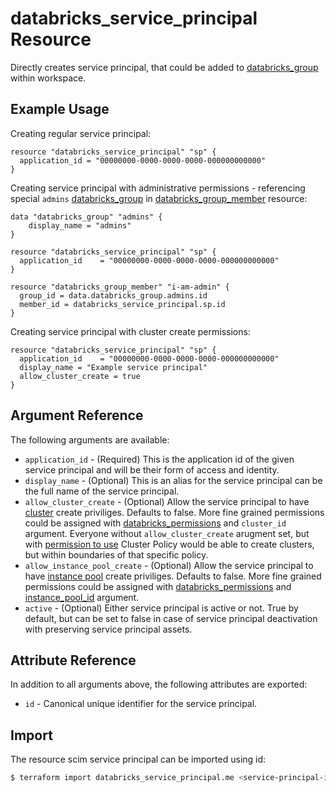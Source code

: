 # databricks_service_principal Resource

Directly creates service principal, that could be added to [databricks_group](group.md) within workspace.

## Example Usage

Creating regular service principal:

```hcl
resource "databricks_service_principal" "sp" {
  application_id = "00000000-0000-0000-0000-000000000000"
}
```

Creating service principal with administrative permissions - referencing special `admins` [databricks_group](../data-sources/group.md) in [databricks_group_member](group_member.md) resource:

```hcl
data "databricks_group" "admins" {
    display_name = "admins"
}

resource "databricks_service_principal" "sp" {
  application_id    = "00000000-0000-0000-0000-000000000000"
}

resource "databricks_group_member" "i-am-admin" {
  group_id = data.databricks_group.admins.id
  member_id = databricks_service_principal.sp.id
}
```

Creating service principal with cluster create permissions:

```hcl
resource "databricks_service_principal" "sp" {
  application_id    = "00000000-0000-0000-0000-000000000000"
  display_name = "Example service principal"
  allow_cluster_create = true
}
```

## Argument Reference

The following arguments are available:

* `application_id` - (Required) This is the application id of the given service principal and will be their form of access and identity.
* `display_name` - (Optional) This is an alias for the service principal can be the full name of the service principal.
* `allow_cluster_create` -  (Optional) Allow the service principal to have [cluster](cluster.md) create priviliges. Defaults to false. More fine grained permissions could be assigned with [databricks_permissions](permissions.md#Cluster-usage) and `cluster_id` argument. Everyone without `allow_cluster_create` arugment set, but with [permission to use](permissions.md#Cluster-Policy-usage) Cluster Policy would be able to create clusters, but within boundaries of that specific policy.
* `allow_instance_pool_create` -  (Optional) Allow the service principal to have [instance pool](instance_pool.md) create priviliges. Defaults to false. More fine grained permissions could be assigned with [databricks_permissions](permissions.md#Instance-Pool-usage) and [instance_pool_id](permissions.md#instance_pool_id) argument.
* `active` - (Optional) Either service principal is active or not. True by default, but can be set to false in case of service principal deactivation with preserving service principal assets.

## Attribute Reference

In addition to all arguments above, the following attributes are exported:

* `id` - Canonical unique identifier for the service principal.

## Import

The resource scim service principal can be imported using id:

```bash
$ terraform import databricks_service_principal.me <service-principal-id>
```
